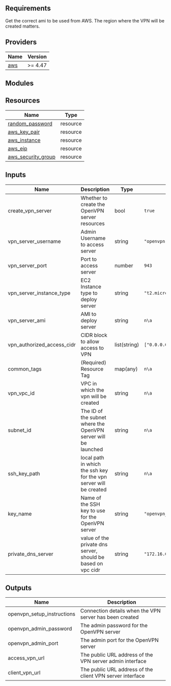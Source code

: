 ## Requirements
Get the correct ami to be used from AWS. The region where the VPN will be created matters.
## Providers
| Name | Version |
|--|--|
| [aws](https://registry.terraform.io/providers/hashicorp/aws/latest) | >= 4.47 |

## Modules

## Resources
| Name | Type |
|--|--|
| [random_password](https://registry.terraform.io/providers/hashicorp/random/latest/docs/resources/password) |resource |
| [aws_key_pair](https://registry.terraform.io/providers/hashicorp/aws/latest/docs/resources/key_pair) | resource |
| [aws_instance](https://registry.terraform.io/providers/hashicorp/aws/latest/docs/resources/instance) | resource |
| [aws_eip](https://registry.terraform.io/providers/hashicorp/aws/latest/docs/resources/eip) | resource |
| [aws_security_group](https://registry.terraform.io/providers/hashicorp/aws/latest/docs/resources/security_group) | resource |

## Inputs
| Name | Description  | Type | Default | Required |
|--|--|--|--|--|
| create_vpn_server |Whether to create the OpenVPN server resources  | bool  | `true` | no |
| vpn_server_username | Admin Username to access server | string  | `"openvpn"` | no |
| vpn_server_port | Port to access server | number | `943` | no |
| vpn_server_instance_type | EC2 Instance type to deploy server | string | `"t2.micro"` | yes |
| vpn_server_ami | AMI to deploy server | string | `n\a` | yes |
| vpn_authorized_access_cidr |CIDR block to allow access to VPN | list(string) | `["0.0.0.0/0"]` | no |
| common_tags | (Required) Resource Tag | map(any) | `n\a` | yes |
|vpn_vpc_id | VPC in which the vpn will be created | string | `n\a` | yes |
| subnet_id | The ID of the subnet where the OpenVPN server will be launched | string | `n\a` | yes |
| ssh_key_path | local path in which the ssh key for the vpn server will be created | string | `n\a` | yes |
| key_name | Name of the SSH key to use for the OpenVPN server | string | `"openvpn_accessserver_key"` | no |
| private_dns_server | value of the private dns server, should be based on vpc cidr | string | `"172.16.0.2"` | no |


## Outputs
| Name | Description |
|--|--|
| openvpn_setup_instructions | Connection details when the VPN server has been created |
| openvpn_admin_password | The admin password for the OpenVPN server |
| openvpn_admin_port | The admin port for the OpenVPN server |
| access_vpn_url | The public URL address of the VPN server admin interface |
| client_vpn_url | The public URL address of the client VPN server interface |
